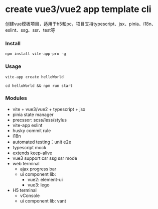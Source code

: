 # create vue3/vue2 app template cli
创建vue模板项目，适用于h5和pc，项目支持typescript、jsx、pinia、i18n、eslint、ssg、ssr、test等

### Install
```
npm install vite-app-pro -g
```

### Usage
```
vite-app create helloWorld 
```

```
cd helloWorld && npm run start
```

### Modules
 * vite + vue3/vue2 + typescript + jsx
 * pinia state manager
 * precssor: scss/less/stylus
 * vite-app eslint
 * husky commit rule
 * i18n
 * automated testing：unit e2e
 * typescript mock
 * extends keep-alive
 * vue3 support csr ssg ssr mode
 * web terminal
    * ajax progress bar
    * ui component lib:
       * vue2: element-ui
       * vue3: lego
 * H5 terminal
   * vConsole
   * ui component lib: vant




